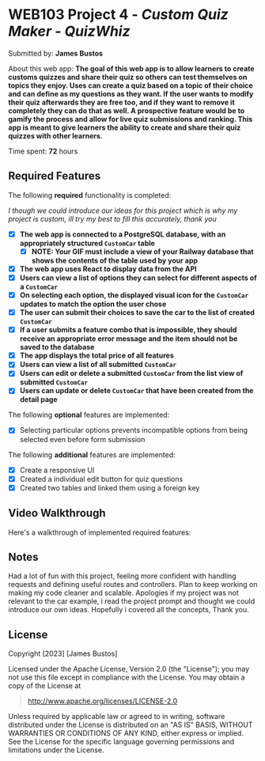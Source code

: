 # WEB103 Project 4 - _Custom Quiz Maker - QuizWhiz_

Submitted by: **James Bustos**

About this web app: **The goal of this web app is to allow learners to create customs quizzes and share their quiz so others can test themselves on topics they enjoy. Uses can create a quiz based on a topic of their choice and can define as my questions as they want. If the user wants to modify their quiz afterwards they are free too, and if they want to remove it completely they can do that as well. A prospective feature would be to gamify the process and allow for live quiz submissions and ranking. This app is meant to give learners the ability to create and share their quiz quizzes with other learners.**

Time spent: **72** hours

## Required Features

The following **required** functionality is completed:

<!-- Make sure to check off completed functionality below -->

_I though we could introduce our ideas for this project which is why my project is custom, ill try my best to fill this accurately, thank you_

- [x] **The web app is connected to a PostgreSQL database, with an appropriately structured `CustomCar` table**
  - [x] **NOTE: Your GIF must include a view of your Railway database that shows the contents of the table used by your app**
- [x] **The web app uses React to display data from the API**
- [x] **Users can view a list of options they can select for different aspects of a `CustomCar`**
- [x] **On selecting each option, the displayed visual icon for the `CustomCar` updates to match the option the user chose**
- [x] **The user can submit their choices to save the car to the list of created `CustomCar`**
- [x] **If a user submits a feature combo that is impossible, they should receive an appropriate error message and the item should not be saved to the database**
- [x] **The app displays the total price of all features**
- [x] **Users can view a list of all submitted `CustomCar`**
- [x] **Users can edit or delete a submitted `CustomCar` from the list view of submitted `CustomCar`**
- [x] **Users can update or delete `CustomCar` that have been created from the detail page**

The following **optional** features are implemented:

- [x] Selecting particular options prevents incompatible options from being selected even before form submission

The following **additional** features are implemented:

- [x] Create a responsive UI
- [x] Created a individual edit button for quiz questions
- [x] Created two tables and linked them using a foreign key

## Video Walkthrough

Here's a walkthrough of implemented required features:

## Notes

Had a lot of fun with this project, feeling more confident with handling requests and defining useful routes and controllers. Plan to keep working on making my code cleaner and scalable. Apologies if my project was not relevant to the car example, i read the project prompt and thought we could introduce our own ideas. Hopefully i covered all the concepts, Thank you.

## License

Copyright [2023] [James Bustos]

Licensed under the Apache License, Version 2.0 (the "License"); you may not use this file except in compliance with the License. You may obtain a copy of the License at

> http://www.apache.org/licenses/LICENSE-2.0

Unless required by applicable law or agreed to in writing, software distributed under the License is distributed on an "AS IS" BASIS, WITHOUT WARRANTIES OR CONDITIONS OF ANY KIND, either express or implied. See the License for the specific language governing permissions and limitations under the License.
